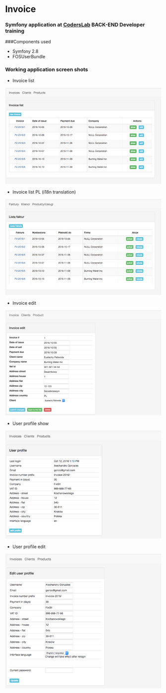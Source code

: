 # Invoice

### **Symfony** application at <a target="_blank" href="http://coderslab.pl">CodersLab</a> **BACK-END Developer** training

###Components used
* Symfony 2.8
* FOSUserBundle

### Working application screen shots

* Invoice list

<img src="web/img/invoice.list.png" width="600">

* Invoice list PL (i18n translation)

<img src="web/img/invoice.list.pl.png" width="600">


* Invoice edit

<img src="web/img/invoice.edit.png" width="600">

* User profile show

<img src="web/img/profile.show.png" width="600">

* User profile edit

<img src="web/img/profile.edit.png" width="600">